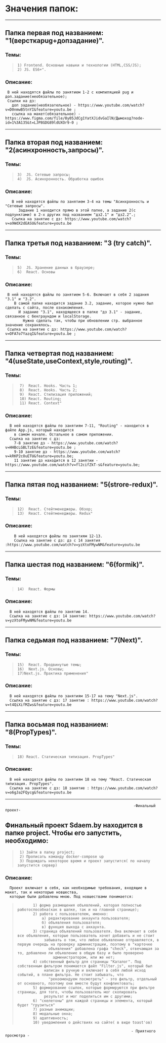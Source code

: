 # Значения папок:
_______________________________________________________

## Папка первая под названием: "1(версткаpug+допзадание)". 
### Темы:
>     1) Frontend. Основные навыки и технологии (HTML,CSS/JS); 
>     2) JS. ES6+". 
  ### Описание:
     В ней находятся файлы по занятием 1-2 с компиляцией pug и доп.задание(необязательное);
     Ссылки на дз:
       доп задание(необязательное) - https://www.youtube.com/watch?v=D0nmwB5tnYI&feature=youtu.be ;
       ссылка на макет(обязательное) - https://www.figma.com/file/0y05JdCg1YatXJidvGaIlN/Дымоход?node-id=1%3A135&t=LJP8GDG89ldUXOr9-0 ;
__________________________________

## Папка вторая под названием: "2(асинхронность,запросы)". 
### Темы:
>     3)  JS. Сетевые запросы; 
>     4)  JS. Асинхронность. Обработка ошибок
  ### Описание:
       В ней находятся файлы по занятием 3-4 на темы "Асинхронность и  "Сетевые запросы". 
          Задание 1 находится прямо в этой папке, а задание 2(с подпунктами) в 2-х других под названием "дз2.1" и "дз2.2".;
       Ссылка на занятие с дз: https://www.youtube.com/watch?v=a9WdX2dEASU&feature=youtu.be
__________________________________

## Папка третья под названием: "3 (try catch)".
### Темы:
>     5)  JS. Хранение данных в браузере; 
>     6)  React. Основы
  ### Описание:
     В ней находятся файлы по занятием 5-6. Включает в себя 2 задания "3.1" и "3.2". 
        В самой папке находится задание 3.2, задание, которое нужно был сделать с сайта, после ознакомления. 
          И задание "3.1", находящееся в папке "дз 3.1" - задание, связанное с бекграундом и localStorage. 
            Нужно сделать так, чтобы при обновлении стр. выбранное значение сохранялось.
     Ссылка на занятие с дз: https://www.youtube.com/watch?v=OFA7o7YazqI&feature=youtu.be ;
___________________________________

## Папка четвертая под названием: "4(useState,useContext,style,routing)".
### Темы:
>      7)  React. Hooks. Часть 1; 
>      8)  React. Hooks. Часть 2; 
>      9)  React. Стилизация приложений;
>      10) React. Routing;
>      11) React. Context"
  ### Описание:
      В ней находятся файлы по занятиям 7-11, "Routing" - находится в файле App.js, который находится 
        в самом начале. Остальное в самом приложении.
      Ссылка на занятие с дз: 
        7-8 занятие дз - https://www.youtube.com/watch?v=HHBcLGBLTzE&feature=youtu.be ; 
        9-10 занятие дз - https://www.youtube.com/watch?v=kRKP2cOuETU&feature=youtu.be; 
        11 занятие дз находится в 12 занятии - https://www.youtube.com/watch?v=fl2cifZkT-s&feature=youtu.be;
___________________________________

## Папка пятая под названием: "5(strore-redux)".
### Темы:
>     12)  React. Стейтменеджеры. Обзор;
>     13)  React. Стейтменеджеры. Redux" 
  ### Описание:
        В ней находятся файлы по занятиям 12-13.
        Ссылка на занятие с дз: дз с 14 занятия :https://www.youtube.com/watch?v=yzXtoFMywNM&feature=youtu.be
___________________________________

## Папка шестая под названием: "6(formik)".
### Темы:
>     14)  React. Формы
  ### Описание:
      В ней находятся файлы по занятию 14.
      Ссылка на занятие с дз: 14 занятие: https://www.youtube.com/watch?v=yzXtoFMywNM&feature=youtu.be
____________________________________

## Папка седьмая под названием: "7(Next)".
### Темы:
>     15)  React. Продвинутые темы;
>     16)  Next.js. Основы;
>     17)Next.js. Практика применения"
  ### Описание:
      В ней находятся файлы по занятиям 15-17 на тему "Next.js".
      Ссылка на занятие с дз: 17 занятие : https://www.youtube.com/watch?v=t4QiXifMZws&feature=youtu.be
____________________________________

## Папка восьмая под названием: "8(PropTypes)".
### Темы:
>     18) React. Статическая типизация. PropTypes"
  ### Описание:
      В ней находятся файлы по занятиям 18 на тему "React. Статическая типизация. PropTypes".
      Ссылка на занятие с дз: 18 занятие : https://www.youtube.com/watch?v=o6gJa2FQycg&feature=youtu.be
_____________________________________

                                                              -Финальный проект-

## Финальный проект Sdaem.by находится в папке project. Чтобы его запустить, необходимо:
>      1) Зайти в папку project;
>      2) Прописать команду docker-compose up
>      3) Подождать некоторое время и проект запустится( по началу запустится сервер)
### Описание:
      Проект включает в себя, как необходимые требования, входящие в макет, так и некоторые новшества,
      которые были добавлены мною. Под новшествами понимается:
>            1) форма размещения объявлений, которая полностью работоспособна(как в шапке, так и на главной странице);
>            2) работа с пользователем, именно:
  >                а) редактирование аккаунта пользователя;
  >                б) объявления пользователя;
  >                в) функция выхода с аккаунта.
>            3) страница объявлений пользователя. Она включает в себя все объявления, которые пользователь хочет добавить и не стоит
>                 забывать о том, что любое объявление отправляется, в первую очередь на проверку администрации, поэтому в "карточке 
>                   объявления" добавлена графа "check", отвечающая за то, добавлено ли объявление в общую базу и было проверено 
>                     администратором, или же нет;
>            4) собственный фильтр для страницы "Каталог". Под собственным фильтром понимается файл "Filter.js", который был 
>                 написан в ручную и включает в себя любой исход событий, в плане фильтра. Не стоит забывать, что 
>                   "рекоомендуем посмотреть" - это фильтр, отдельный от основного, поэтому они вместе будут конфликтовать;
>            5) формирование ссылок, которые формируются при фильтре страницы, для того, чтобы пользователь мог скопировать 
>                 результат и мог поделиться им с другими;
>            6) "скелетоны" для каждой страницы и элемента, который будет "грузиться"
>            7) разные анимации;
>            8) модальные окна;
>            9) адаптивность;
>            10) уведомления о действиях на сайте( в виде toast'ов)
                                        
                                                             - Приятного просмотра -
      
